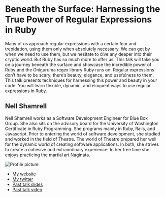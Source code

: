 # Beneath the Surface: Harnessing the True Power of Regular Expressions in Ruby

Many of us approach regular expressions with a certain fear and trepidation, using them only when absolutely necessary.  We can get by when we need to use them, but we hesitate to dive any deeper into their cryptic world.  But Ruby has so much more to offer us.  This talk will take you on a journey beneath the surface and showcase the incredible power of Ruby and the Oniguruma regex library Ruby runs on.  Regular expressions don’t have to be scary, there’s beauty, elegance, and usefulness to them.  This talk presents techniques for harnessing this power and beauty in your code.  You will learn flexible, dynamic, and eloquent ways to use regular expressions in Ruby.

## Nell Shamrell

Nell Shamrell works as a Software Development Engineer for Blue Box Group.  She also sits on the advisory board for the University of Washington Certificate in Ruby Programming.  She programs mainly in Ruby, Rails, and Javascript. Prior to entering the world of software development, she studied and worked in the field of Theatre. The world of Theatre prepared her well for the dynamic world of creating software applications. In both, she strives to create a cohesive and extraordinary experience. In her free time she enjoys practicing the martial art Naginata.

![Profile picture](https://raw.github.com/nellshamrell/rubyconfau-2013-cfp/master/beneath_the_surface/nell_shamrell.jpg)

- [My website](http://www.nellshamrell.com)
- [My twitter](https://twitter.com/nellshamrell)
- [Past talk slides](http://speakerrate.com/talks/15171-behind-the-curtain)
- [Past talk video](http://www.confreaks.com/videos/1093-madisonruby2012-behind-the-curtain-applying-lessons-learned-from-years-in-the-theatre-to-crafting-software-applications)
